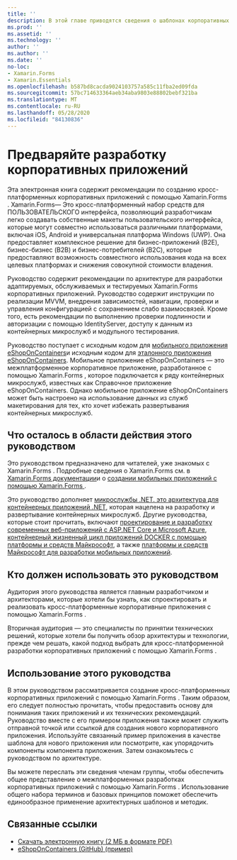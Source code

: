 ```yaml
---
title: ''
description: В этой главе приводятся сведения о шаблонах корпоративных приложений с помощью Xamarin.Forms .
ms.prod: ''
ms.assetid: ''
ms.technology: ''
author: ''
ms.author: ''
ms.date: ''
no-loc:
- Xamarin.Forms
- Xamarin.Essentials
ms.openlocfilehash: b587bd8cacda9024103757a585c11fba2ed09fda
ms.sourcegitcommit: 57bc714633364aeb34aba9803e88802bebf321ba
ms.translationtype: MT
ms.contentlocale: ru-RU
ms.lasthandoff: 05/28/2020
ms.locfileid: "84130836"
---
```

# <a name="preface-to-enterprise-app-development"></a>Предваряйте разработку корпоративных приложений

Эта электронная книга содержит рекомендации по созданию кросс-платформенных корпоративных приложений с помощью Xamarin.Forms . Xamarin.Forms— Это кросс-платформенный набор средств для ПОЛЬЗОВАТЕЛЬСКОГО интерфейса, позволяющий разработчикам легко создавать собственные макеты пользовательского интерфейса, которые могут совместно использоваться различными платформами, включая iOS, Android и универсальная платформа Windows (UWP). Она предоставляет комплексное решение для бизнес-приложений (B2E), бизнес-бизнес (B2B) и бизнес-потребителей (B2C), которые предоставляют возможность совместного использования кода на всех целевых платформах и снижения совокупной стоимости владения.

Руководство содержит рекомендации по архитектуре для разработки адаптируемых, обслуживаемых и тестируемых Xamarin.Forms корпоративных приложений. Руководство содержит инструкции по реализации MVVM, внедрения зависимостей, навигации, проверки и управления конфигурацией с сохранением слабо взаимосвязей. Кроме того, есть рекомендации по выполнению проверки подлинности и авторизации с помощью IdentityServer, доступу к данным из контейнерных микрослужб и модульного тестирования.

Руководство поступает с исходным кодом для [мобильного приложения eShopOnContainers](https://github.com/dotnet-architecture/eShopOnContainers/tree/master/src/Mobile)и исходным кодом для [эталонного приложения eShopOnContainers](https://github.com/dotnet-architecture/eShopOnContainers). Мобильное приложение eShopOnContainers — это межплатформенное корпоративное приложение, разработанное с помощью Xamarin.Forms , которое подключается к ряду контейнерных микрослужб, известных как Справочное приложение eShopOnContainers. Однако мобильное приложение eShopOnContainers может быть настроено на использование данных из служб макетирования для тех, кто хочет избежать развертывания контейнерных микрослужб.

## <a name="whats-left-out-of-this-guides-scope"></a>Что осталось в области действия этого руководством

Это руководством предназначено для читателей, уже знакомых с Xamarin.Forms . Подробные сведения о Xamarin.Forms см. в [ Xamarin.Forms документации](~/xamarin-forms/index.yml)и о [создании мобильных приложений с помощью Xamarin.Forms ](https://aka.ms/xamebook).

Это руководство дополняет [микрослужбы .NET. это архитектура для контейнерных приложений .NET](https://aka.ms/microservicesebook), которая нацелена на разработку и развертывание контейнерных микрослужб. Другие руководства, которые стоит прочитать, включают [проектирование и разработку современных веб-приложений с ASP.NET Core и Microsoft Azure](https://aka.ms/WebAppEbook), [контейнерный жизненный цикл приложений DOCKER с помощью платформы и средств Майкрософт](https://aka.ms/dockerlifecycleebook), а также [платформы и средств Майкрософт для разработки мобильных приложений](https://aka.ms/MobAppDev/StndPDF).

## <a name="who-should-use-this-guide"></a>Кто должен использовать это руководством

Аудитория этого руководства является главным разработчиком и архитекторами, которые хотели бы узнать, как спроектировать и реализовать кросс-платформенные корпоративные приложения с помощью Xamarin.Forms .

Вторичная аудитория — это специалисты по принятии технических решений, которые хотели бы получить обзор архитектуры и технологии, прежде чем решать, какой подход выбрать для кросс-платформенной разработки корпоративных приложений с помощью Xamarin.Forms .

## <a name="how-to-use-this-guide"></a>Использование этого руководства

В этом руководством рассматривается создание кросс-платформенных корпоративных приложений с помощью Xamarin.Forms . Таким образом, его следует полностью прочитать, чтобы предоставить основу для понимания таких приложений и их технических рекомендаций. Руководство вместе с его примером приложения также может служить отправной точкой или ссылкой для создания нового корпоративного приложения. Используйте связанный пример приложения в качестве шаблона для нового приложения или посмотрите, как упорядочить компоненты компонента приложения. Затем ознакомьтесь с руководством по архитектуре.

Вы можете переслать эти сведения членам группы, чтобы обеспечить общее представление о межплатформенных разработках корпоративных приложений с помощью Xamarin.Forms . Использование общего набора терминов и базовых принципов поможет обеспечить единообразное применение архитектурных шаблонов и методик.

## <a name="related-links"></a>Связанные ссылки

- [Скачать электронную книгу (2 МБ в формате PDF)](https://aka.ms/xamarinpatternsebook)
- [eShopOnContainers (GitHub) (пример)](https://github.com/dotnet-architecture/eShopOnContainers)

